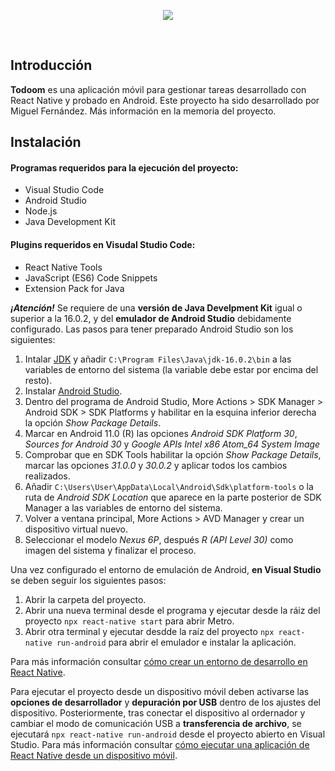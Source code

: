 <p align="center">
  <img align="center" src="https://user-images.githubusercontent.com/92161302/170530978-c93f9bb7-5dca-4ea1-8081-aaabc1d7a3af.png">
</p>
<br clear="right"/>

## Introducción

**Todoom** es una aplicación móvil para gestionar tareas desarrollado con React Native y probado en Android. Este proyecto ha sido desarrollado por Miguel Fernández. Más información en la memoria del proyecto.

## Instalación

#### Programas requeridos para la ejecución del proyecto:

- Visual Studio Code  
- Android Studio
- Node.js
- Java Development Kit

#### Plugins requeridos en Visudal Studio Code:

- React Native Tools
- JavaScript (ES6) Code Snippets
- Extension Pack for Java

***¡Atención!*** Se requiere de una **versión de Java Develpment Kit** igual o superior a la 16.0.2, y del **emulador de Android Studio** debidamente configurado. Las pasos para tener preparado Android Studio son los siguientes:

1. Intalar [JDK](https://www.oracle.com/java/technologies/javase/jdk16-archive-downloads.html) y añadir `C:\Program Files\Java\jdk-16.0.2\bin` a las variables de entorno del sistema (la variable debe estar por encima del resto).
2. Instalar [Android Studio](https://developer.android.com/studio).
3. Dentro del programa de Android Studio, More Actions > SDK Manager > Android SDK > SDK Platforms y habilitar en la esquina inferior derecha la opción *Show Package Details*.
4. Marcar en Android 11.0 (R) las opciones *Android SDK Platform 30*, *Sources for Android 30* y *Google APIs Intel x86 Atom_64 System Image*
5. Comprobar que en SDK Tools habilitar la opción *Show Package Details*, marcar las opciones *31.0.0* y *30.0.2* y aplicar todos los cambios realizados.
6. Añadir `C:\Users\User\AppData\Local\Android\Sdk\platform-tools` o la ruta de *Android SDK Location* que aparece en la parte posterior de SDK Manager a las variables de entorno del sistema.
7. Volver a ventana principal, More Actions > AVD Manager y crear un dispositivo virtual nuevo.
8. Seleccionar el modelo *Nexus 6P*, después *R (API Level 30)* como imagen del sistema y finalizar el proceso.

Una vez configurado el entorno de emulación de Android, **en Visual Studio** se deben seguir los siguientes pasos:

1. Abrir la carpeta del proyecto.
2. Abrir una nueva terminal desde el programa y ejecutar desde la ráiz del proyecto `npx react-native start` para abrir Metro.
3. Abrir otra terminal y ejecutar desdde la raíz del proyecto `npx react-native run-android` para abrir el emulador e instalar la aplicación.

Para más información consultar [cómo crear un entorno de desarrollo en React Native](https://reactnative.dev/docs/next/environment-setup).

Para ejecutar el proyecto desde un dispositivo móvil deben activarse las **opciones de desarrollador** y **depuración por USB** dentro de los ajustes del dispositivo. Posteriormente, tras conectar el dispositivo al ordernador y cambiar el modo de comunicación USB a **transferencia de archivo**, se ejecutará `npx react-native run-android` desde el proyecto abierto en Visual Studio. Para más información consultar [cómo ejecutar una aplicación de React Native desde un dispositivo móvil](https://reactnative.dev/docs/running-on-device).
